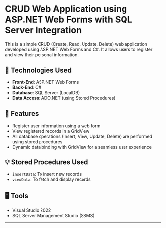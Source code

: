 # CRUD Web Application using ASP.NET Web Forms with SQL Server Integration

This is a simple CRUD (Create, Read, Update, Delete) web application developed using ASP.NET Web Forms and C#. It allows users to register and view their personal information.

## 🔧 Technologies Used

- **Front-End**: ASP.NET Web Forms
- **Back-End**: C#
- **Database**: SQL Server (LocalDB)
- **Data Access**: ADO.NET (using Stored Procedures)

## 📌 Features

- Register user information using a web form
- View registered records in a GridView
- All database operations (Insert, View, Update, Delete) are performed using stored procedures
- Dynamic data binding with GridView for a seamless user experience

## 💡 Stored Procedures Used

- `insertData`: To insert new records
- `viewData`: To fetch and display records

## 🖥️ Tools

- Visual Studio 2022
- SQL Server Management Studio (SSMS)

---

